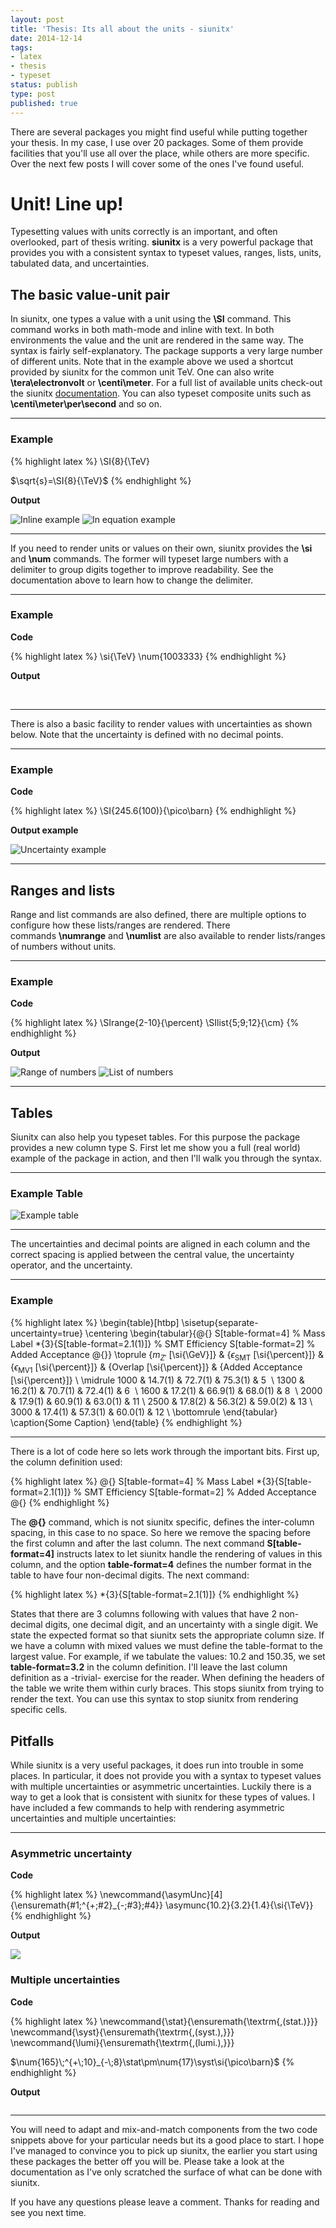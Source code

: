 ```yaml
---
layout: post
title: 'Thesis: Its all about the units - siunitx'
date: 2014-12-14
tags:
- latex
- thesis
- typeset
status: publish
type: post
published: true
---
```

There are several packages you might find useful while putting together your thesis. In my case, I use over 20 packages. Some of them provide facilities that you'll use all over the place, while others are more specific. Over the next few posts I will cover some of the ones I've found useful.

# Unit! Line up!

Typesetting values with units correctly is an important, and often overlooked, part of thesis writing. **siunitx** is a very powerful package that provides you with a consistent syntax to typeset values, ranges, lists, units, tabulated data, and uncertainties.

## The basic value-unit pair

In siunitx, one types a value with a unit using the **\SI** command. This command works in both math-mode and inline with text. In both environments the value and the unit are rendered in the same way. The syntax is fairly self-explanatory. The package supports a very large number of different units. Note that in the example above we used a shortcut provided by siunitx for the common unit TeV. One can also write **\tera\electronvolt** or **\centi\meter**. For a full list of available units check-out the siunitx [documentation](http://mirror.ox.ac.uk/sites/ctan.org/macros/latex/contrib/siunitx/siunitx.pdf). You can also typeset composite units such as **\centi\meter\per\second** and so on.

------

### Example

{% highlight latex %}
\SI{8}{\TeV}

$\sqrt{s}=\SI{8}{\TeV}$
{% endhighlight %}

**Output**

<img src="/images/Inline.png" alt="Inline example" />

<img src="/images/InEquation.png" alt="In equation example" />

------

If you need to render units or values on their own, siunitx provides the **\si** and **\num** commands. The former will typeset large numbers with a delimiter to group digits together to improve readability. See the documentation above to learn how to change the delimiter.

------

### Example

**Code**

{% highlight latex %}
\si{\TeV}
\num{1003333}
{% endhighlight %}

**Output**

<img src="">
<img src="">

------

There is also a basic facility to render values with uncertainties as shown below. Note that the uncertainty is defined with no decimal points.

------

### Example

**Code**

{% highlight latex %}
\SI{245.6(100)}{\pico\barn}
{% endhighlight %}

**Output example**

<img src="/images/WithUncertainty.png" alt="Uncertainty example" />

------

## Ranges and lists

Range and list commands are also defined, there are multiple options to configure how these lists/ranges are rendered. There commands **\numrange** and **\numlist** are also available to render lists/ranges of numbers without units.

------

### Example

**Code**

{% highlight latex %}
\SIrange{2-10}{\percent}
\SIlist{5;9;12}{\cm}
{% endhighlight %}

**Output**

<img src="/images/Range.png" alt="Range of numbers" />
<img src="/images/List.png" alt="List of numbers" />

------

## Tables

Siunitx can also help you typeset tables. For this purpose the package provides a new column type S. First let me show you a full (real world) example of the package in action, and then I'll walk you through the syntax.

-----

### Example Table

<img src="/images/Table.png" alt="Example table">

-----

The uncertainties and decimal points are aligned in each column and the correct spacing is applied between the central value, the uncertainty operator, and the uncertainty.

-----

### Example

{% highlight latex %}
\begin{table}[htbp]
    \sisetup{separate-uncertainty=true}
    \centering
    \begin{tabular}{@{}
                    S[table-format=4] % Mass Label
                    *{3}{S[table-format=2.1(1)]} % SMT Efficiency
                    S[table-format=2] % Added Acceptance
                    @{}}
        \toprule
        {$m_{Z'}$ [\si{\GeV}]} & {$\epsilon_{\textrm{SMT}}$ [\si{\percent}]} &
        {$\epsilon_{\textrm{MV1}}$ [\si{\percent}]} &
        {Overlap [\si{\percent}]} & {Added Acceptance [\si{\percent}]} \\
        \midrule
        1000 & 14.7(1) & 72.7(1) & 75.3(1) & 5  \\
        1300 & 16.2(1) & 70.7(1) & 72.4(1) & 6  \\
        1600 & 17.2(1) & 66.9(1) & 68.0(1) & 8  \\
        2000 & 17.9(1) & 60.9(1) & 63.0(1) & 11 \\
        2500 & 17.8(2) & 56.3(2) & 59.0(2) & 13 \\
        3000 & 17.4(1) & 57.3(1) & 60.0(1) & 12 \\
        \bottomrule
    \end{tabular}
    \caption{Some Caption}
\end{table}
{% endhighlight %}

-----

There is a lot of code here so lets work through the important bits. First up, the column definition used:

{% highlight latex %}
@{}
  S[table-format=4] % Mass Label
  *{3}{S[table-format=2.1(1)]} % SMT Efficiency
  S[table-format=2] % Added Acceptance
@{}
{% endhighlight %}

The **@{}** command, which is not siunitx specific, defines the inter-column spacing, in this case to no space. So here we remove the spacing before the first column and after the last column. The next command **S[table-format=4]** instructs latex to let siunitx handle the rendering of values in this column, and the option **table-format=4** defines the number format in the table to have four non-decimal digits. The next command:

{% highlight latex %}
*{3}{S[table-format=2.1(1)]}
{% endhighlight %}

States that there are 3 columns following with values that have 2 non-decimal digits, one decimal digit, and an uncertainty with a single digit. We state the expected format so that siunitx sets the appropriate column size. If we have a column with mixed values we must define the table-format to the largest value. For example, if we tabulate the values: 10.2 and 150.35, we set **table-format=3.2** in the column definition. I'll leave the last column definition as a -trivial- exercise for the reader.
When defining the headers of the table we write them within curly braces. This stops siunitx from trying to render the text. You can use this syntax to stop siunitx from rendering specific cells.

## Pitfalls

While siunitx is a very useful packages, it does run into trouble in some places. In particular, it does not provide you with a syntax to typeset values with multiple uncertainties or asymmetric uncertainties. Luckily there is a way to get a look that is consistent with siunitx for these types of values.
I have included a few commands to help with rendering asymmetric uncertainties and multiple uncertainties:

-----

### Asymmetric uncertainty

**Code**

{% highlight latex %}
\newcommand{\asymUnc}[4]{\ensuremath{#1\;^{+\;#2}_{-\;#3}\;#4}}
\asymunc{10.2}{3.2}{1.4}{\si{\TeV}}
{% endhighlight %}

**Output**

<img src="/images/AsymUncertainty.png">

### Multiple uncertainties

**Code**

{% highlight latex %}
\newcommand{\stat}{\ensuremath{\textrm{\,(stat.)}}}
\newcommand{\syst}{\ensuremath{\textrm{\,(syst.)\,}}}
\newcommand{\lumi}{\ensuremath{\textrm{\,(lumi.)\,}}}

$\num{165}\;^{+\;10}_{-\;8}\stat\pm\num{17}\syst\si{\pico\barn}$
{% endhighlight %}

**Output**

<img src="/images/MultipleAsymmetric.png" alt="" >

-----

You will need to adapt and mix-and-match components from the two code snippets above for your particular needs but its a good place to start.
I hope I've managed to convince you to pick up siunitx, the earlier you start using these packages the better off you will be. Please take a look at the documentation as I've only scratched the surface of what can be done with siunitx.

If you have any questions please leave a comment. Thanks for reading and see you next time.

